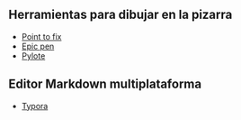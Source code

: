 ## Herramientas para dibujar en la pizarra
- [Point to fix](http://www.pointofix.de/download.php)
- [Epic pen](https://epic-pen.com/)
- [Pylote](http://pascal.peter.free.fr/pylote-en.html)

## Editor Markdown multiplataforma
- [Typora](https://typora.io/)
